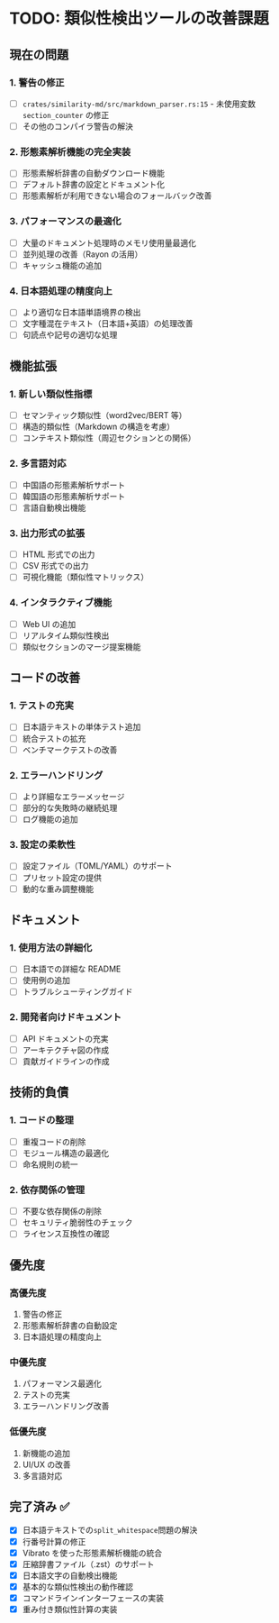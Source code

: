 # TODO: 類似性検出ツールの改善課題

## 現在の問題

### 1. 警告の修正

- [ ] `crates/similarity-md/src/markdown_parser.rs:15` - 未使用変数 `section_counter` の修正
- [ ] その他のコンパイラ警告の解決

### 2. 形態素解析機能の完全実装

- [ ] 形態素解析辞書の自動ダウンロード機能
- [ ] デフォルト辞書の設定とドキュメント化
- [ ] 形態素解析が利用できない場合のフォールバック改善

### 3. パフォーマンスの最適化

- [ ] 大量のドキュメント処理時のメモリ使用量最適化
- [ ] 並列処理の改善（Rayon の活用）
- [ ] キャッシュ機能の追加

### 4. 日本語処理の精度向上

- [ ] より適切な日本語単語境界の検出
- [ ] 文字種混在テキスト（日本語+英語）の処理改善
- [ ] 句読点や記号の適切な処理

## 機能拡張

### 1. 新しい類似性指標

- [ ] セマンティック類似性（word2vec/BERT 等）
- [ ] 構造的類似性（Markdown の構造を考慮）
- [ ] コンテキスト類似性（周辺セクションとの関係）

### 2. 多言語対応

- [ ] 中国語の形態素解析サポート
- [ ] 韓国語の形態素解析サポート
- [ ] 言語自動検出機能

### 3. 出力形式の拡張

- [ ] HTML 形式での出力
- [ ] CSV 形式での出力
- [ ] 可視化機能（類似性マトリックス）

### 4. インタラクティブ機能

- [ ] Web UI の追加
- [ ] リアルタイム類似性検出
- [ ] 類似セクションのマージ提案機能

## コードの改善

### 1. テストの充実

- [ ] 日本語テキストの単体テスト追加
- [ ] 統合テストの拡充
- [ ] ベンチマークテストの改善

### 2. エラーハンドリング

- [ ] より詳細なエラーメッセージ
- [ ] 部分的な失敗時の継続処理
- [ ] ログ機能の追加

### 3. 設定の柔軟性

- [ ] 設定ファイル（TOML/YAML）のサポート
- [ ] プリセット設定の提供
- [ ] 動的な重み調整機能

## ドキュメント

### 1. 使用方法の詳細化

- [ ] 日本語での詳細な README
- [ ] 使用例の追加
- [ ] トラブルシューティングガイド

### 2. 開発者向けドキュメント

- [ ] API ドキュメントの充実
- [ ] アーキテクチャ図の作成
- [ ] 貢献ガイドラインの作成

## 技術的負債

### 1. コードの整理

- [ ] 重複コードの削除
- [ ] モジュール構造の最適化
- [ ] 命名規則の統一

### 2. 依存関係の管理

- [ ] 不要な依存関係の削除
- [ ] セキュリティ脆弱性のチェック
- [ ] ライセンス互換性の確認

## 優先度

### 高優先度

1. 警告の修正
2. 形態素解析辞書の自動設定
3. 日本語処理の精度向上

### 中優先度

1. パフォーマンス最適化
2. テストの充実
3. エラーハンドリング改善

### 低優先度

1. 新機能の追加
2. UI/UX の改善
3. 多言語対応

## 完了済み ✅

- [x] 日本語テキストでの`split_whitespace`問題の解決
- [x] 行番号計算の修正
- [x] Vibrato を使った形態素解析機能の統合
- [x] 圧縮辞書ファイル（.zst）のサポート
- [x] 日本語文字の自動検出機能
- [x] 基本的な類似性検出の動作確認
- [x] コマンドラインインターフェースの実装
- [x] 重み付き類似性計算の実装
